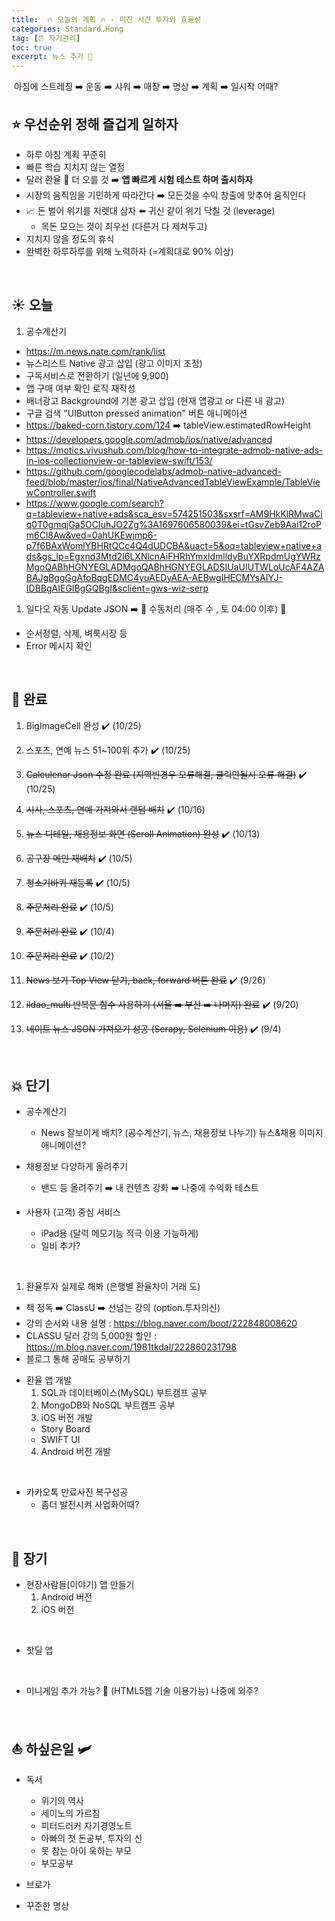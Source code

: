 ```yaml
---
title:  🔥 오늘의 계획 🔥 - 미친 시간 투자와 효율성
categories: Standard.Hong
tag: [⏰ 자기관리]
toc: true
excerpt: 뉴스 추가 📌
---
```

​​
아침에 스트레칭 ➡️ 운동 ➡️ 샤워 ➡️ 매장 ➡️ 명상 ➡️ 계획 ➡️ 일시작 어때?
​​​
## ⭐️ 우선순위 정해 즐겁게 일하자

+ 하루 아침 계획 꾸준히
+ 빠른 학습 지치지 않는 열정
+ 달러 환율 💸 더 오를 것 ➡️ **앱 빠르게 시험 테스트 하며 출시하자**
+ 시장의 움직임을 기민하게 따라간다 ➡️ 모든것을 수익 창출에 맞추어 움직인다
+ 📈 돈 벌어 위기를 지렛대 삼자 ⬅️ 귀신 같이 위기 닥칠 것 (leverage)
  - 목돈 모으는 것이 최우선 (다른거 다 제쳐두고)
+ 지치지 않을 정도의 휴식
+ 완벽한 하루하루를 위해 노력하자 (=계획대로 90% 이상)

​

## ☀️ 오늘

1. 공수계산기
  - <https://m.news.nate.com/rank/list>
  - 뉴스리스트 Native 광고 삽입 (광고 이미지 조정)
  - 구독서비스로 전환하기 (일년에 9,900)
  - 앱 구매 여부 확인 로직 재작성
  - 배너광고 Background에 기본 광고 삽입 (현재 앱광고 or 다른 내 광고)
  - 구글 검색 "UIButton pressed animation" 버튼 애니메이션
  - <https://baked-corn.tistory.com/124>  ➡️ tableView.estimatedRowHeight
  - <https://developers.google.com/admob/ios/native/advanced>
  - <https://motics.vivushub.com/blog/how-to-integrate-admob-native-ads-in-ios-collectionview-or-tableview-swift/153/>
  - <https://github.com/googlecodelabs/admob-native-advanced-feed/blob/master/ios/final/NativeAdvancedTableViewExample/TableViewController.swift>
  - <https://www.google.com/search?q=tableview+native+ads&sca_esv=574251503&sxsrf=AM9HkKlRMwaCiq0T0gmqjGa5OCIuhJO2Zg%3A1697606580039&ei=tGsvZeb9Aai12roPm6Cl8Aw&ved=0ahUKEwjmp6-p7f6BAxWomlYBHRtQCc4Q4dUDCBA&uact=5&oq=tableview+native+ads&gs_lp=Egxnd3Mtd2l6LXNlcnAiFHRhYmxldmlldyBuYXRpdmUgYWRzMgoQABhHGNYEGLADMgoQABhHGNYEGLADSIUaUIUTWLoUcAF4AZABAJgBggGgAfoBqgEDMC4yuAEDyAEA-AEBwgIHECMYsAIYJ-IDBBgAIEGIBgGQBgI&sclient=gws-wiz-serp>

1. 일다오 자동 Update JSON ➡️ 👋 수동처리 (매주 수 , 토 04:00 이후) 📌
  - 순서정렬, 삭제, 벼룩시장 등
  - Error 메시지 확인

​

## 🏁 완료 &nbsp; 
1. BigImageCell 완성 ✔️ (10/25)
1. 스포츠, 연예 뉴스 51~100위 추가 ✔️ (10/25)
1. ~~Calculenar Json 수정 완료 (지역빈경우 오류해결, 클릭안될시 오류 해결)~~ ✔️ (10/25)
1. ~~시사, 스포츠, 연예 가져와서 랜덤 배치~~ ✔️ (10/16)
1. ~~뉴스 디테일, 채용정보 화면 (Scroll Animation) 완성~~ ✔️ (10/13)
1. ~~공구장 메인 재배치~~ ✔️ (10/5)
1. ~~청소기바퀴 재등록~~ ✔️ (10/5)
1. ~~주문처리 완료~~ ✔️ (10/5)
1. ~~주문처리 완료~~ ✔️ (10/4)
1. ~~주문처리 완료~~ ✔️ (10/2)

1. ~~News 보기 Top View 닫기, back, forward 버튼 완료~~ ✔️ (9/26)
1. ~~ildao_multi 반복문 함수 사용하기 (서울 ➡️ 부산 ➡️ 나머지) 완료~~ ✔️ (9/20)
1. ~~네이트 뉴스 JSON 가져오기 성공 (Scrapy, Selenium 이용)~~  ✔️ (9/4)

​

## 💥 단기

+ 공수계산기
  - News 잘보이게 배치? (공수계산기, 뉴스, 채용정보 나누기) 뉴스&채용 이미지 애니메이션?
​
+ 채용정보 다양하게 올려주기
  - 밴드 등 올려주기 ➡️ 내 컨텐츠 강화 ➡️ 나중에 수익화 테스트

+ 사용자 (고객) 중심 서비스
  - iPad용 (달력 메모기능 적극 이용 가능하게)
  - 일비 추가?

​

1. 환율투자 실제로 해봐 (은행별 환율차이 거래 도)
  - 책 정독 ➡️ ClassU ➡️ 선넘는 강의 (option.투자의신)
  - 강의 순서와 내용 설명 : <https://blog.naver.com/boot/222848008620>
  - CLASSU 달러 강의 5,000원 할인 : <https://m.blog.naver.com/1981tkdal/222860231798>
  - 블로그 통해 공매도 공부하기

+ 환율 앱 개발
  1. SQL과 데이터베이스(MySQL) 부트캠프 공부
  2. MongoDB와 NoSQL 부트캠프 공부
  3. iOS 버전 개발
    - Story Board
    - SWIFT UI
  4. Android 버전 개발

​

+ 카카오톡 만료사진 복구성공
  - 좀더 발전시켜 사업화어때?

​

## 🚀 장기

+ 현장사람들(이야기) 앱 만들기
  1. Android 버전
  2. iOS 버전

​

+ 핫딜 앱

​

+ 미니게임 추가 가능? 🤔 (HTML5웹 기술 이용가능) 나중에 외주?

​

## ⛵️ 하싶은일 🛩️

+ 독서
  - 위기의 역사
  - 세이노의 가르침
  - 피터드러커 자기경영노트
  - 아빠의 첫 돈공부, 투자의 신
  - 못 참는 아이 욱하는 부모
  - 부모공부

+ 브로가

+ 꾸준한 명상